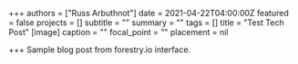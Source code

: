 +++
authors = ["Russ Arbuthnot"]
date = 2021-04-22T04:00:00Z
featured = false
projects = []
subtitle = ""
summary = ""
tags = []
title = "Test Tech Post"
[image]
caption = ""
focal_point = ""
placement = nil

+++
Sample blog post from forestry.io interface.